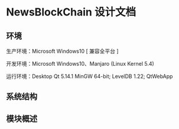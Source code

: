 # NewsBlockChain 设计文档

## 环境

生产环境：Microsoft Windows10 [ 兼容全平台 ]

开发环境：Microsoft Windows10、Manjaro (Linux Kernel 5.4)

运行环境：Desktop Qt 5.14.1 MinGW 64-bit; LevelDB 1.22; QtWebApp

## 系统结构

## 模块概述


